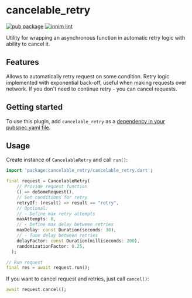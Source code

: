 # cancelable_retry

[![pub package](https://img.shields.io/pub/v/cancelable_retry)](https://pub.dartlang.org/packages/cancelable_retry)
[![innim lint](https://img.shields.io/badge/style-innim_lint-40c4ff.svg)](https://pub.dev/packages/innim_lint)

Utility for wrapping an asynchronous function in automatic retry logic with ability to cancel it.

## Features

Allows to automatically retry request on some condition. Retry logic implemented with exponential back-off, useful when making requests over network.
If you don't need to continue retry - you can cancel requests.

## Getting started

To use this plugin, add `cancelable_retry` as a [dependency in your pubspec.yaml file](https://flutter.dev/platform-plugins/).

## Usage

Create instance of `CancelableRetry` and call `run()`:

```dart
import 'package:cancelable_retry/cancelable_retry.dart';

final request = CancelableRetry(
    // Provide request function
    () => doSomeRequest(),
    // Set conditions for retry
    retryIf: (result) => result == "retry",
    // Optional:
    // - Define max retry attempts
    maxAttempts: 8,
    // - Define max delay between retries
    maxDelay: const Duration(seconds: 30),
    // - Tune delay between retries
    delayFactor: const Duration(milliseconds: 200),
    randomizationFactor: 0.25,
  );

// Run request
final res = await request.run();
```

If you want to cancel request and retries, just call `cancel()`:

```dart
await request.cancel();
```